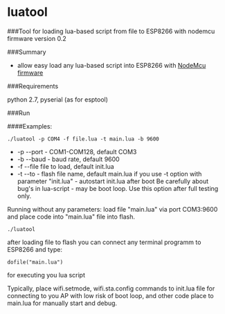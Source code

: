 # **luatool** #

###Tool for loading lua-based script from file to ESP8266 with nodemcu firmware
version 0.2

###Summary

- allow easy load any lua-based script into ESP8266 with [NodeMcu firmware](https://github.com/nodemcu/nodemcu-firmware)

###Requirements

python 2.7, pyserial (as for esptool)

###Run

####Examples:

```
./luatool -p COM4 -f file.lua -t main.lua -b 9600
```
- -p --port - COM1-COM128, default COM3
- -b --baud - baud rate, default 9600
- -f --file file to load, default init.lua
- -t --to - flash file name, default main.lua
if you use -t option with parameter "init.lua" - autostart init.lua after boot
Be carefully about bug's in lua-script - may be boot loop. Use this option after full testing only.

Running without any parameters: load file "main.lua" via port COM3:9600 and place code into "main.lua" file into flash.

```
./luatool
```

after loading file to flash you can connect any terminal programm to ESP8266 and type: 
```
dofile("main.lua") 
```
for executing you lua script

Typically, place wifi.setmode, wifi.sta.config commands to init.lua file for connecting to you AP with low risk of boot loop, and other code place to main.lua for manually start and debug.
